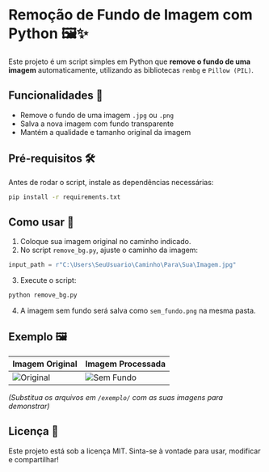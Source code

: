# Remoção de Fundo de Imagem com Python 🖼️✨

Este projeto é um script simples em Python que **remove o fundo de uma imagem** automaticamente, utilizando as bibliotecas `rembg` e `Pillow (PIL)`.

## Funcionalidades 🚀
- Remove o fundo de uma imagem `.jpg` ou `.png`
- Salva a nova imagem com fundo transparente
- Mantém a qualidade e tamanho original da imagem

## Pré-requisitos 🛠️
Antes de rodar o script, instale as dependências necessárias:

```bash
pip install -r requirements.txt
```

## Como usar 📂
1. Coloque sua imagem original no caminho indicado.
2. No script `remove_bg.py`, ajuste o caminho da imagem:

```python
input_path = r"C:\Users\SeuUsuario\Caminho\Para\Sua\Imagem.jpg"
```

3. Execute o script:

```bash
python remove_bg.py
```

4. A imagem sem fundo será salva como `sem_fundo.png` na mesma pasta.

## Exemplo 🖼️
| Imagem Original | Imagem Processada |
|----------------|-------------------|
| ![Original](exemplo/original.jpg) | ![Sem Fundo](exemplo/sem_fundo.png) |

*(Substitua os arquivos em `/exemplo/` com as suas imagens para demonstrar)*

## Licença 📄
Este projeto está sob a licença MIT. Sinta-se à vontade para usar, modificar e compartilhar!
